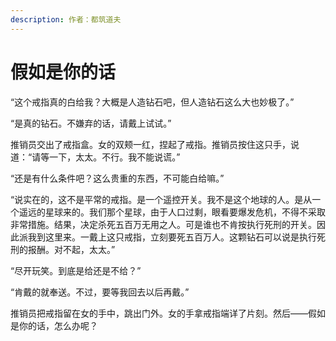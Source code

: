 ```yaml
---
description: 作者：都筑道夫
---
```


# 假如是你的话

&#x20;       “这个戒指真的白给我？大概是人造钻石吧，但人造钻石这么大也妙极了。”

&#x20;       “是真的钻石。不嫌弃的话，请戴上试试。”

&#x20;       推销员交出了戒指盒。女的双颊一红，捏起了戒指。推销员按住这只手，说道：“请等一下，太太。不行。我不能说谎。”

&#x20;       “还是有什么条件吧？这么贵重的东西，不可能白给嘛。”

&#x20;       “说实在的，这不是平常的戒指。是一个遥控开关。我不是这个地球的人。是从一个遥远的星球来的。我们那个星球，由于人口过剩，眼看要爆发危机，不得不采取非常措施。结果，决定杀死五百万无用之人。可是谁也不肯按执行死刑的开关。因此派我到这里来。一戴上这只戒指，立刻要死五百万人。这颗钻石可以说是执行死刑的报酬。对不起，太太。”

&#x20;       “尽开玩笑。到底是给还是不给？”

&#x20;       “肯戴的就奉送。不过，要等我回去以后再戴。”

&#x20;       推销员把戒指留在女的手中，跳出门外。女的手拿戒指端详了片刻。然后——假如是你的话，怎么办呢？

